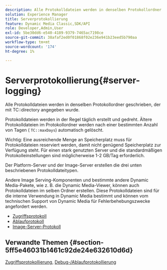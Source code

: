 ```yaml
---
description: Alle Protokolldateien werden in denselben Protokollordner geschrieben, der mit dem TC-Verzeichnis angegeben ist.
solution: Experience Manager
title: Serverprotokollierung
feature: Dynamic Media Classic,SDK/API
role: Developer,Admin,User
exl-id: 5be30dd6-e540-4189-9379-7465ac7198ce
source-git-commit: 38afaf2ed0f01868f02e236e941b23eed5b790aa
workflow-type: tm+mt
source-wordcount: '174'
ht-degree: 1%

---
```


# Serverprotokollierung{#server-logging}

Alle Protokolldateien werden in denselben Protokollordner geschrieben, der mit TC::directory angegeben wurde.

Protokolldateien werden in der Regel täglich erstellt und gedreht. Ältere Protokolldateien im Protokollordner werden nach einer bestimmten Anzahl von Tagen ( `TC::maxDays`) automatisch gelöscht.

Wichtig: Eine ausreichende Menge an Speicherplatz muss für Protokolldateien reserviert werden, damit nicht genügend Speicherplatz zur Verfügung steht. Für einen stark genutzten Server und die standardmäßigen Protokolleinstellungen sind möglicherweise 1-2 GB/Tag erforderlich.

Der Platform-Server und der Image-Server erstellen die drei unten beschriebenen Protokolldateitypen.

Andere Image Serving-Komponenten und bestimmte andere Dynamic Media-Pakete, wie z. B. die Dynamic Media-Viewer, können auch Protokolldateien im selben Ordner erstellen. Diese Protokolldateien sind für die interne Verwendung in Dynamic Media bestimmt und können vom technischen Support von Dynamic Media für Fehlerbehebungszwecke angefordert werden.

* [Zugriffsprotokoll](c-access-log.md)
* [Ablaufprotokoll](c-trace-log.md)
* [Image-Server-Protokoll](c-image-server-log.md)

## Verwandte Themen {#section-5ff5e46031b1461c92de24e632610d6d}

[Zugriffsprotokollierung](../../../../is-api/image-serving-api-ref/c-configuration-and-administration/c-server-settings/r-access-logging.md#reference-5d175921c12a48a6be7f722517615d0f),  [Debug-/Ablaufprotokollierung](../../../../is-api/image-serving-api-ref/c-configuration-and-administration/c-server-settings/r-debug-trace-logging.md#reference-4b372f81001849f5b495457da7af8e82)
